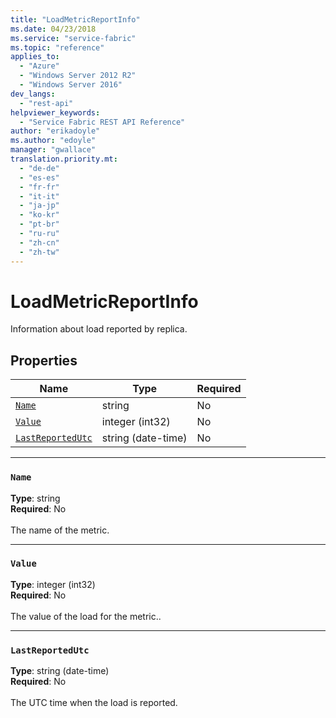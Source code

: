 ```yaml
---
title: "LoadMetricReportInfo"
ms.date: 04/23/2018
ms.service: "service-fabric"
ms.topic: "reference"
applies_to: 
  - "Azure"
  - "Windows Server 2012 R2"
  - "Windows Server 2016"
dev_langs: 
  - "rest-api"
helpviewer_keywords: 
  - "Service Fabric REST API Reference"
author: "erikadoyle"
ms.author: "edoyle"
manager: "gwallace"
translation.priority.mt: 
  - "de-de"
  - "es-es"
  - "fr-fr"
  - "it-it"
  - "ja-jp"
  - "ko-kr"
  - "pt-br"
  - "ru-ru"
  - "zh-cn"
  - "zh-tw"
---
```

# LoadMetricReportInfo

Information about load reported by replica.

## Properties
| Name | Type | Required |
| --- | --- | --- |
| [`Name`](#name) | string | No |
| [`Value`](#value) | integer (int32) | No |
| [`LastReportedUtc`](#lastreportedutc) | string (date-time) | No |

____
### `Name`
__Type__: string <br/>
__Required__: No<br/>
<br/>
The name of the metric.

____
### `Value`
__Type__: integer (int32) <br/>
__Required__: No<br/>
<br/>
The value of the load for the metric..

____
### `LastReportedUtc`
__Type__: string (date-time) <br/>
__Required__: No<br/>
<br/>
The UTC time when the load is reported.
